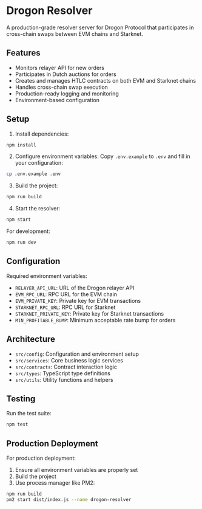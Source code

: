 # Drogon Resolver

A production-grade resolver server for Drogon Protocol that participates in cross-chain swaps between EVM chains and Starknet.

## Features

- Monitors relayer API for new orders
- Participates in Dutch auctions for orders
- Creates and manages HTLC contracts on both EVM and Starknet chains
- Handles cross-chain swap execution
- Production-ready logging and monitoring
- Environment-based configuration

## Setup

1. Install dependencies:
```bash
npm install
```

2. Configure environment variables:
Copy `.env.example` to `.env` and fill in your configuration:
```bash
cp .env.example .env
```

3. Build the project:
```bash
npm run build
```

4. Start the resolver:
```bash
npm start
```

For development:
```bash
npm run dev
```

## Configuration

Required environment variables:
- `RELAYER_API_URL`: URL of the Drogon relayer API
- `EVM_RPC_URL`: RPC URL for the EVM chain
- `EVM_PRIVATE_KEY`: Private key for EVM transactions
- `STARKNET_RPC_URL`: RPC URL for Starknet
- `STARKNET_PRIVATE_KEY`: Private key for Starknet transactions
- `MIN_PROFITABLE_BUMP`: Minimum acceptable rate bump for orders

## Architecture

- `src/config`: Configuration and environment setup
- `src/services`: Core business logic services
- `src/contracts`: Contract interaction logic
- `src/types`: TypeScript type definitions
- `src/utils`: Utility functions and helpers

## Testing

Run the test suite:
```bash
npm test
```

## Production Deployment

For production deployment:
1. Ensure all environment variables are properly set
2. Build the project
3. Use process manager like PM2:
```bash
npm run build
pm2 start dist/index.js --name drogon-resolver
```
